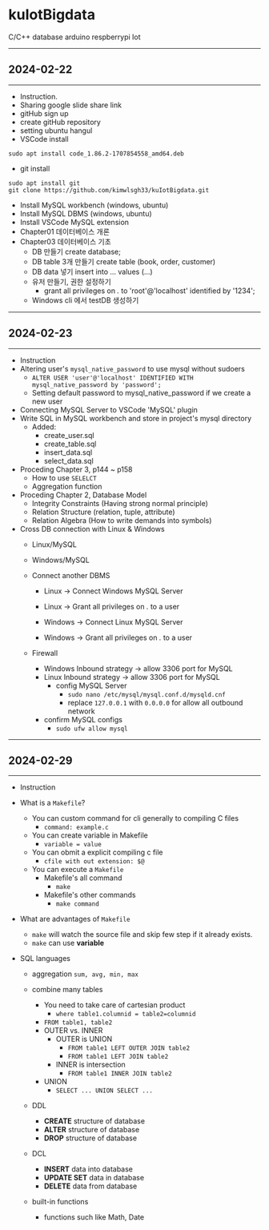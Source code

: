 # kuIotBigdata
C/C++ database arduino respberrypi Iot

---
## 2024-02-22
---

- Instruction.
- Sharing google slide share link
- gitHub sign up
- create gitHub repository
- setting ubuntu hangul
- VSCode install
```shell
sudo apt install code_1.86.2-1707854558_amd64.deb
```
- git install
```shell
sudo apt install git
git clone https://github.com/kimwlsgh33/kuIotBigdata.git
```

- Install MySQL workbench (windows, ubuntu)
- Install MySQL DBMS (windows, ubuntu)
- Install VSCode MySQL extension
- Chapter01 데이터베이스 개론
- Chapter03 데이터베이스 기초
    - DB 만들기 create database;
    - DB table 3개 만들기 create table (book, order, customer)
    - DB data 넣기 insert into ... values (...)
    - 유저 만들기, 권한 설정하기
        - grant all privileges on *.* to 'root'@'localhost' identified by '1234';
    - Windows cli 에서 testDB 생성하기
    
---
## 2024-02-23
---

- Instruction
- Altering user's `mysql_native_password` to use mysql without sudoers
    - `ALTER USER 'user'@'localhost' IDENTIFIED WITH mysql_native_password by 'password';`
    - Setting default password to mysql_native_password if we create a new user
- Connecting MySQL Server to VSCode 'MySQL' plugin
- Write SQL in MySQL workbench and store in project's mysql directory
    - Added:
        - create_user.sql
        - create_table.sql
        - insert_data.sql
        - select_data.sql
- Proceding Chapter 3, p144 ~ p158
    - How to use `SELELCT`
    - Aggregation function
- Proceding Chapter 2, Database Model
    - Integrity Constraints (Having strong normal principle)
    - Relation Structure (relation, tuple, attribute) 
    - Relation Algebra (How to write demands into symbols)
- Cross DB connection with Linux & Windows
    - Linux/MySQL
    - Windows/MySQL
    - Connect another DBMS
        - Linux -> Connect Windows MySQL Server
        - Linux -> Grant all privileges on *.* to a user

        - Windows -> Connect Linux MySQL Server
        - Windows -> Grant all privileges on *.* to a user

    - Firewall
        - Windows Inbound strategy -> allow 3306 port for MySQL
        - Linux Inbound strategy -> allow 3306 port for MySQL
            - config MySQL Server
                - `sudo nano /etc/mysql/mysql.conf.d/mysqld.cnf`
                - replace `127.0.0.1` with `0.0.0.0` for allow all outbound network
        - confirm MySQL configs
            - `sudo ufw allow mysql`

---
## 2024-02-29
---

- Instruction
- What is a `Makefile`?
    - You can custom command for cli generally to compiling C files
        - `command: example.c`
    - You can create variable in Makefile
        - `variable = value`
    - You can obmit a explicit compiling c file
        - `cfile with out extension: $@`
    - You can execute a `Makefile`
        - Makefile's all command
            - `make`
        - Makefile's other commands
            - `make command`

- What are advantages of `Makefile`
    - `make` will watch the source file and skip few step if it already exists.
    - `make` can use **variable**
- SQL languages
    - aggregation `sum, avg, min, max`
    - combine many tables
        - You need to take care of cartesian product
            - `where table1.columnid = table2=columnid`
        - `FROM table1, table2`
        - OUTER vs. INNER
            - OUTER is UNION
                - `FROM table1 LEFT OUTER JOIN table2`
                - `FROM table1 LEFT JOIN table2`
            - INNER is intersection
                - `FROM table1 INNER JOIN table2`
        - UNION
            - `SELECT ... UNION SELECT ...`
    - DDL
        - **CREATE** structure of database
        - **ALTER** structure of database
        - **DROP** structure of database
    - DCL
        - **INSERT** data into database
        - **UPDATE SET** data in database
        - **DELETE** data from database

    - built-in functions
        - functions such like Math, Date
